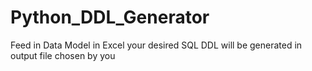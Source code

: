 # Python_DDL_Generator
Feed in Data Model in Excel your desired SQL DDL will be generated in output file chosen by you
